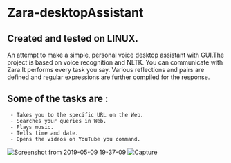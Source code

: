 # Zara-desktopAssistant
## Created and tested on LINUX.
An attempt to make a simple, personal voice desktop assistant with GUI.The project is based on voice recognition and NLTK.
You can communicate with Zara.It performs every task you say. Various reflections and pairs are defined and regular expressions are further compiled for the response. 
## Some of the tasks are :
     - Takes you to the specific URL on the Web.
     - Searches your queries in Web.
     - Plays music.
     - Tells time and date.
     - Opens the videos on YouTube you command.
   

![Screenshot from 2019-05-09 19-37-09](https://user-images.githubusercontent.com/37541022/57461169-27cd4100-7294-11e9-9c48-c09483a07a1e.png)
![Capture](https://user-images.githubusercontent.com/37541022/57461366-809cd980-7294-11e9-9240-554274024109.PNG)
